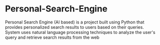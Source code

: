 # Personal-Search-Engine
Personal Search Engine (AI based) is a project built using Python that provides personalized search results to users based on their queries. System uses natural language processing techniques to analyze the user's query and retrieve search results from the web
